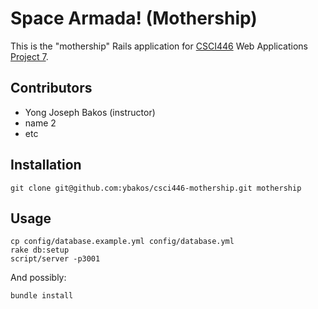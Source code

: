 Space Armada! (Mothership)
=============

This is the "mothership" Rails application for [CSCI446](http://mines.humanoriented.com/classes/2011/spring/csci446) Web Applications [Project 7](http://mines.humanoriented.com/classes/2011/spring/csci446/project/07.html).


Contributors
------------

* Yong Joseph Bakos (instructor)
* name 2
* etc


Installation
-----------

    git clone git@github.com:ybakos/csci446-mothership.git mothership


Usage
-----

    cp config/database.example.yml config/database.yml
    rake db:setup
    script/server -p3001

And possibly:

    bundle install


